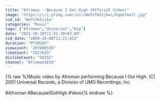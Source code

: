 ```yaml
---
title: "Afroman - Because I Got High (Official Video)"
image: "https:\/\/i.ytimg.com\/vi\/WeYsTmIzjkw\/hqdefault.jpg"
vid_id: "WeYsTmIzjkw"
categories: "Music"
tags: ["Afroman","Universal","Hip"]
date: "2021-10-30T11:51:38+03:00"
vid_date: "2009-10-08T11:21:45Z"
duration: "PT3M20S"
viewcount: "207600530"
likeCount: "1827635"
dislikeCount: "58152"
channel: "AfromanVEVO"
---
```

{% raw %}Music video by Afroman performing Because I Got High. (C) 2001 Universal Records, a Division of UMG Recordings, Inc.<br /><br />#Afroman #BecauseIGotHigh #Vevo{% endraw %}
